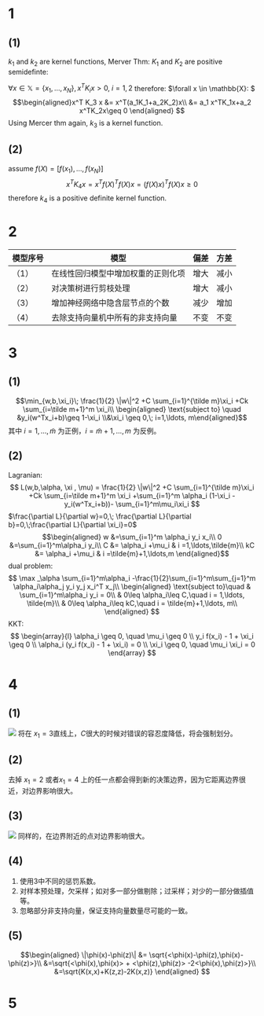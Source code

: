 # 1
## (1)
$k_1$ and $k_2$ are kernel functions, Merver Thm: $K_1$ and $K_2$ are positive semidefinte: 

$\forall x\in \mathbb{X} = \{x_1,\ldots, x_N\}, x^TK_i x > 0 ,\;i=1,2$
therefore:
$\forall x \in \mathbb{X}: $
$$\begin{aligned}x^T K_3 x &= x^T(a_1K_1+a_2K_2)x\\
&= a_1 x^TK_1x+a_2 x^TK_2x\geq 0
\end{aligned}
$$
Using Mercer thm again, $k_3$ is a kernel function.

## (2)
assume $f(X)=[f(x_1),\ldots,f(x_N)]$
$$x^TK_4x = x^Tf(X)^Tf(X)x = (f(X)x)^Tf(X)x \geq 0$$
therefore $k_4$ is a positive definite kernel function.

# 2

|模型序号|模型 |偏差 |方差|
| -------- | -------- | -------- |-----|
|（1）| 在线性回归模型中增加权重的正则化项|增大|减小|
|（2）|对决策树进行剪枝处理|增大|减小|
|（3）| 增加神经网络中隐含层节点的个数|减少|增加|
|（4）| 去除支持向量机中所有的非支持向量|不变|不变|

# 3
## (1)
$$\min_{w,b,\xi_i}\; \frac{1}{2} \|w\|^2 +C \sum_{i=1}^{\tilde m}\xi_i +Ck \sum_{i=\tilde m+1}^m \xi_i\\ 
\begin{aligned}  \text{subject to} \quad &y_i(w^Tx_i+b)\geq 1-\xi_i \\&\xi_i \geq 0,\; i=1,\ldots, m\end{aligned}$$
其中 $i = 1,\ldots,\tilde m$ 为正例，$i = \tilde m+1,\ldots, m$ 为反例。

## (2)
Lagranian:
$$
L(w,b,\alpha, \xi , \mu) = \frac{1}{2} \|w\|^2 +C \sum_{i=1}^{\tilde m}\xi_i +Ck \sum_{i=\tilde m+1}^m \xi_i +\sum_{i=1}^m \alpha_i (1-\xi_i - y_i(w^Tx_i+b))- \sum_{i=1}^m\mu_i\xi_i
$$
$\frac{\partial L}{\partial w}=0,\; \frac{\partial L}{\partial b}=0,\;\frac{\partial L}{\partial \xi_i}=0$
$$\begin{aligned}
w &=\sum_{i=1}^m \alpha_i y_i x_i\\
0 &=\sum_{i=1}^m\alpha_i y_i\\
C &= \alpha_i +\mu_i & i =1,\ldots,\tilde{m}\\
kC &= \alpha_i +\mu_i & i =\tilde{m}+1,\ldots,m
\end{aligned}$$
dual problem:
$$
\max _\alpha \sum_{i=1}^m\alpha_i -\frac{1}{2}\sum_{i=1}^m\sum_{j=1}^m \alpha_i\alpha_j y_i y_j x_i^T x_j\\
\begin{aligned}
\text{subject to}\quad  & \sum_{i=1}^m\alpha_i y_i = 0\\
& 0\leq \alpha_i\leq C,\quad i = 1,\ldots, \tilde{m}\\
& 0\leq \alpha_i\leq kC,\quad i = \tilde{m}+1,\ldots, m\\
\end{aligned}
$$
KKT:
$$
\begin{array}{l}
\alpha_i \geq 0, \quad \mu_i \geq 0 \\
y_i f(x_i) - 1 + \xi_i \geq 0 \\
\alpha_i (y_i f(x_i) - 1 + \xi_i) = 0 \\
\xi_i \geq 0, \quad \mu_i \xi_i = 0
\end{array}
$$

# 4
## (1)
![]([source\img\ML_1.png](https://github.com/jacklitstar/hexo-3/blob/main/source/img/ML_1.png))
将在 $x_1 =3$直线上，$C$很大的时候对错误的容忍度降低，将会强制划分。
## (2)
去掉 $x_1 = 2$ 或者$x_1 = 4$ 上的任一点都会得到新的决策边界，因为它距离边界很近，对边界影响很大。
## (3)
![](/img/ML_2.png)
同样的，在边界附近的点对边界影响很大。
## (4)
1. 使用3中不同的惩罚系数。
2. 对样本预处理，欠采样；如对多一部分做剔除；过采样；对少的一部分做插值等。
3. 忽略部分非支持向量，保证支持向量数量尽可能的一致。
## (5)
$$\begin{aligned}
\|\phi(x)-\phi(z)\| &= \sqrt{<\phi(x)-\phi(z),\phi(x)-\phi(z)>}\\
&=\sqrt{<\phi(x),\phi(x)> + <\phi(z),\phi(z)> -2<\phi(x),\phi(z)>}\\
&=\sqrt{K(x,x)+K(z,z)-2K(x,z)}
\end{aligned}
$$

# 5
